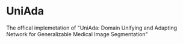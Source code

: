 # UniAda
The offical implemetation of "UniAda: Domain Unifying and Adapting Network for Generalizable Medical Image Segmentation"
